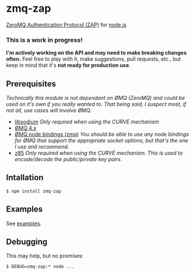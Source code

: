 # zmq-zap

[ZeroMQ Authentication Protocol (ZAP)](http://rfc.zeromq.org/spec:27) for [node.js](http://nodejs.org)

### This is a work in progress!  
**I'm actively working on the API and may need to make breaking changes often.**
Feel free to play with it, make suggestions, pull requests, etc., but keep in mind that it's **not ready for production use**.

## Prerequisites

_Technically this module is not dependant on ØMQ (ZeroMQ) and could be used on it's own if you really wanted to.  That being said, I suspect most, if not all, use cases will involve ØMQ._

- [libsodium](https://github.com/jedisct1/libsodium) _Only required when using the CURVE mechanism_
- [ØMQ 4.x](http://zeromq.org/intro:get-the-software)
- [ØMQ node bindings (zmq)](https://github.com/JustinTulloss/zeromq.node) _You should be able to use any node bindings for ØMQ that support the appropriate socket options, but that's the one I use and recommend._
- [z85](https://github.com/msealand/z85.node) _Only required when using the CURVE mechanism. This is used to encode/decode the public/private key pairs._

## Intallation

	$ npm install zmq-zap
	
## Examples

See [examples](examples/).

## Debugging

This may help, but no promises:

	$ DEBUG=zmq-zap:* node ...
